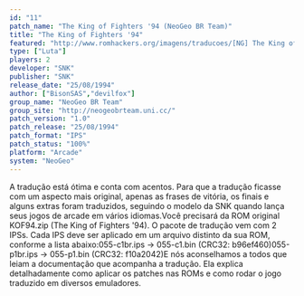 ```yaml
---
id: "11"
patch_name: "The King of Fighters '94 (NeoGeo BR Team)"
title: "The King of Fighters '94"
featured: "http://www.romhackers.org/imagens/traducoes/[NG] The King of Fighters 94 - NGBRT - Logo.png"
type: ["Luta"]
players: 2
developer: "SNK"
publisher: "SNK"
release_date: "25/08/1994"
author: ["BisonSAS","devilfox"]
group_name: "NeoGeo BR Team"
group_site: "http://neogeobrteam.uni.cc/"
patch_version: "1.0"
patch_release: "25/08/1994"
patch_format: "IPS"
patch_status: "100%"
platform: "Arcade"
system: "NeoGeo"
---
```


A tradução está ótima e conta com acentos. Para que a tradução ficasse com um aspecto mais original, apenas as frases de vitória, os finais e alguns extras foram traduzidos, seguindo o modelo da SNK quando lança seus jogos de arcade em vários idiomas.Você precisará da ROM original KOF94.zip (The King of Fighters '94). O pacote de tradução vem com 2 IPSs. Cada IPS deve ser aplicado em um arquivo distinto da sua ROM, conforme a lista abaixo:055-c1br.ips -> 055-c1.bin (CRC32: b96ef460)055-p1br.ips -> 055-p1.bin (CRC32: f10a2042)E nós aconselhamos a todos que leiam a documentação que acompanha a tradução. Ela explica detalhadamente como aplicar os patches nas ROMs e como rodar o jogo traduzido em diversos emuladores.